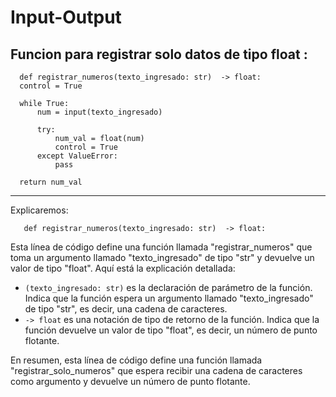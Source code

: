 # Input-Output


## Funcion para registrar solo datos de tipo float : 

      def registrar_numeros(texto_ingresado: str)  -> float:
      control = True

      while True:
          num = input(texto_ingresado)

          try:
              num_val = float(num)
              control = True
          except ValueError:
              pass

      return num_val
      
      
  ---------------
 Explicaremos: 
 
       def registrar_numeros(texto_ingresado: str)  -> float:
 
 Esta línea de código define una función llamada "registrar_numeros" que toma un argumento llamado "texto_ingresado" de tipo "str" y devuelve un valor de tipo "float". Aquí está la explicación detallada:

- `(texto_ingresado: str)` es la declaración de parámetro de la función. Indica que la función espera un argumento llamado "texto_ingresado" de tipo "str", es decir, una cadena de caracteres.
- `-> float` es una notación de tipo de retorno de la función. Indica que la función devuelve un valor de tipo "float", es decir, un número de punto flotante.

En resumen, esta línea de código define una función llamada "registrar_solo_numeros" que espera recibir una cadena de caracteres como argumento y devuelve un número de punto flotante.




